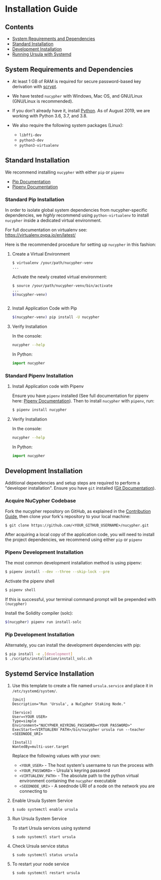 # Installation Guide


## Contents

* [System Requirements and Dependencies](#System-Requirements-and-Dependencies)
* [Standard Installation](#Standard-Installation)
* [Development Installation](#Development-Installation)
* [Running Ursula with Systemd](#Systemd-Service-Installation)

## System Requirements and Dependencies

* At least 1 GB of RAM is required for secure password-based key derivation with [scrypt](http://www.tarsnap.com/scrypt.html).
* We have tested `nucypher` with Windows, Mac OS, and GNU/Linux (GNU/Linux is recommended).
* If you don’t already have it, install [Python](https://www.python.org/downloads/). 
As of August 2019, we are working with Python 3.6, 3.7, and 3.8.
* We also require the following system packages (Linux):

    - `libffi-dev`
    - `python3-dev`
    - `python3-virtualenv`

## Standard Installation

We recommend installing `nucypher` with either `pip` or `pipenv`

* [Pip Documentation](https://pip.pypa.io/en/stable/installing/)
* [Pipenv Documentation](https://pipenv.readthedocs.io/en/latest/)

### Standard Pip Installation

In order to isolate global system dependencies from nucypher-specific dependencies, we *highly* recommend
using `python-virtualenv` to install `nucypher` inside a dedicated virtual environment.

For full documentation on virtualenv see: <https://virtualenv.pypa.io/en/latest/>

Here is the recommended procedure for setting up `nucypher` in this fashion:

1. Create a Virtual Environment

    ```bash
    $ virtualenv /your/path/nucypher-venv
    ...
    ```
    
    Activate the newly created virtual environment:
    
    ```bash
    $ source /your/path/nucypher-venv/bin/activate
    ...
    $(nucypher-venv)
    ```

    ``` note:: Successful virtualenv activation is indicated by '(nucypher-venv)$' prepended to your console's prompt
    ```


2. Install Application Code with Pip
    
    ```bash
    $(nucypher-venv) pip install -U nucypher
    ```


3. Verify Installation

    In the console:

    ```bash
    nucypher --help
    ```

    In Python:

    ```python
    import nucypher
    ```

### Standard Pipenv Installation


1. Install Application code with Pipenv
    
    Ensure you have `pipenv` installed (See full documentation for pipenv here: [Pipenv Documentation](https://pipenv.readthedocs.io/en/latest/)).
    Then to install `nucypher` with `pipenv`, run:
    
    ```bash
    $ pipenv install nucypher
    ```


2. Verify Installation

    In the console:

    ```bash
    nucypher --help
    ```

    In Python:

    ```python
    import nucypher
    ```

## Development Installation

Additional dependencies and setup steps are required to perform a "developer installation".
Ensure you have `git` installed ([Git Documentation](https://git-scm.com/doc)).


### Acquire NuCypher Codebase

Fork the nucypher repository on GitHub, as explained in the [Contribution Guide](/guides/contribution_guide),
then clone your fork's repository to your local machine:
    
```
$ git clone https://github.com/<YOUR_GITHUB_USERNAME>/nucypher.git
```

After acquiring a local copy of the application code, you will need to
install the project dependencies, we recommend using either `pip` or `pipenv`

### Pipenv Development Installation

The most common development installation method is using pipenv:

```bash
$ pipenv install --dev --three --skip-lock --pre
```

Activate the pipenv shell

```bash
$ pipenv shell
```

If this is successful, your terminal command prompt will be prepended with `(nucypher)`

Install the Solidity compiler (solc):

```bash
$(nucypher) pipenv run install-solc
```
    
### Pip Development Installation
    
Alternately, you can install the development dependencies with pip:

```bash
$ pip install -e .[development]
$ ./scripts/installation/install_solc.sh
```

## Systemd Service Installation

1. Use this template to create a file named `ursula.service` and place it in `/etc/systemd/system/`.
 
    ```
    [Unit]
    Description="Run 'Ursula', a NuCypher Staking Node."
    
    [Service]
    User=<YOUR USER>
    Type=simple
    Environment="NUCYPHER_KEYRING_PASSWORD=<YOUR PASSWORD>"
    ExecStart=<VIRTUALENV PATH>/bin/nucypher ursula run --teacher <SEEDNODE_URI>
    
    [Install]
    WantedBy=multi-user.target
    ```
    
    Replace the following values with your own:
    
    * `<YOUR_USER>` - The host system's username to run the process with
    * `<YOUR_PASSWORD>` - Ursula's keyring password
    * `<VIRTUALENV_PATH>` - The absolute path to the python virtual environment containing the `nucypher` executable
    * `<SEEDNODE_URI>` - A seednode URI of a node on the network you are connecting to

2. Enable Ursula System Service

    ```
    $ sudo systemctl enable ursula
    ```

3. Run Ursula System Service

    To start Ursula services using systemd

    ```
    $ sudo systemctl start ursula
    ```

4. Check Ursula service status

    ```
    $ sudo systemctl status ursula
    ```

5. To restart your node service

    ```
    $ sudo systemctl restart ursula
    ```
